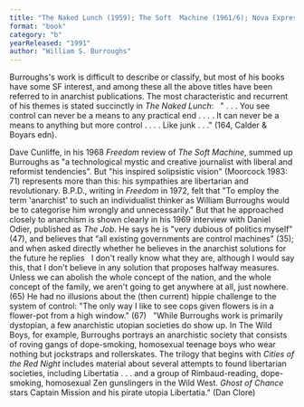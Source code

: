 ```yaml
---
title: "The Naked Lunch (1959); The Soft  Machine (1961/6); Nova Express (1966); The Ticket That Exploded  (1968); The Wild Boys (1969), Exterminator! (1974); Cities of the Red Night (1981),  Ghost of Chance (1991)"
format: "book"
category: "b"
yearReleased: "1991"
author: "William S. Burroughs"
---
```

Burroughs's work is difficult to describe or classify, but  most of his books have some SF interest, and among these all the above titles  have been referred to in anarchist publications. The most characteristic and  recurrent of his themes is stated succinctly in <em>The Naked Lunch</em>:
 
" . . . You see control can never be a means to any  practical end . . . . It can never be a means to anything but more control . . .  . Like junk . . ." (164, Calder & Boyars edn).

Dave Cunliffe, in his 1968 <em>Freedom</em> review of <em>The  Soft Machine</em>, summed up Burroughs as "a technological mystic and creative  journalist with liberal and reformist tendencies". But "his inspired solipsistic  vision" (Moorcock 1983: 71) represents more than this: his sympathies are  libertarian and revolutionary. B.P.D., writing in <em>Freedom</em> in 1972, felt that "To  employ the term 'anarchist' to such an individualist thinker as William  Burroughs would be to categorise him wrongly and unnecessarily." But that he  approached closely to anarchism is shown clearly in his 1969 interview with  Daniel Odier, published as <em>The Job</em>. He says he is "very dubious of  politics myself" (47), and believes that "all existing governments are control  machines" (35); and when asked directly whether he believes in the anarchist  solutions for the future he replies
 
I don't really know what they are, although I would say  this, that I don't believe in any solution that proposes halfway measures.  Unless we can abolish the whole concept of the nation, and the whole concept of  the family, we aren't going to get anywhere at all, just nowhere. (65)
He had no illusions about the (then current) hippie  challenge to the system of control: "The only way I like to see cops given  flowers is in a flower-pot from a high window." (67)
 
"While Burroughs work is primarily dystopian, a few anarchistic utopian societies do show up. In The Wild Boys, for example, Burroughs portrays an anarchistic society that consists of roving gangs of dope-smoking, homosexual teenage boys who wear nothing but jockstraps and rollerskates. The trilogy that begins with <em>Cities of the Red Night</em> includes material about several attempts to found libertarian societies, including Libertatia . . . and a group of Rimbaud-reading, dope-smoking, homosexual Zen gunslingers in the Wild West. <em>Ghost of Chance</em> stars Captain Mission and his pirate utopia Libertatia." (Dan Clore)
 
